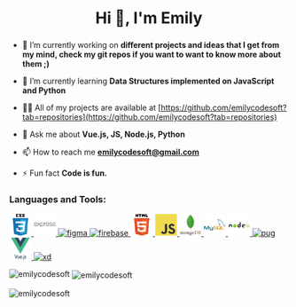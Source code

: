 <h1 align="center">Hi 👋, I'm Emily</h1>
<h3 align="center"></h3>

<!-- <p align="left"> <img src="https://komarev.com/ghpvc/?username=emilycodesoft&label=Profile%20views&color=0e75b6&style=flat" alt="emilycodesoft" /> </p> -->


- 🔭 I’m currently working on **different projects and ideas that I get from my mind, check my git repos if you want to want to know more about them ;)**

- 🌱 I’m currently learning **Data Structures implemented on JavaScript and Python**

<!--- 👯 I’m looking to collaborate on **web projects that involve**

- 🤝 I’m looking for help with ****-->

- 👨‍💻 All of my projects are available at [https://github.com/emilycodesoft?tab=repositories](https://github.com/emilycodesoft?tab=repositories)

- 💬 Ask me about **Vue.js, JS, Node.js, Python**

- 📫 How to reach me **emilycodesoft@gmail.com**

- ⚡ Fun fact **Code is fun.**


<h3 align="left">Languages and Tools:</h3>
<p align="left"> <a href="https://www.w3schools.com/css/" target="_blank"> <img src="https://raw.githubusercontent.com/devicons/devicon/master/icons/css3/css3-original-wordmark.svg" alt="css3" width="40" height="40"/> </a> <a href="https://expressjs.com" target="_blank"> <img src="https://raw.githubusercontent.com/devicons/devicon/master/icons/express/express-original-wordmark.svg" alt="express" width="40" height="40"/> </a> <a href="https://www.figma.com/" target="_blank"> <img src="https://www.vectorlogo.zone/logos/figma/figma-icon.svg" alt="figma" width="40" height="40"/> </a> <a href="https://firebase.google.com/" target="_blank"> <img src="https://www.vectorlogo.zone/logos/firebase/firebase-icon.svg" alt="firebase" width="40" height="40"/> </a> <a href="https://www.w3.org/html/" target="_blank"> <img src="https://raw.githubusercontent.com/devicons/devicon/master/icons/html5/html5-original-wordmark.svg" alt="html5" width="40" height="40"/> </a> <a href="https://developer.mozilla.org/en-US/docs/Web/JavaScript" target="_blank"> <img src="https://raw.githubusercontent.com/devicons/devicon/master/icons/javascript/javascript-original.svg" alt="javascript" width="40" height="40"/> </a> <a href="https://www.mongodb.com/" target="_blank"> <img src="https://raw.githubusercontent.com/devicons/devicon/master/icons/mongodb/mongodb-original-wordmark.svg" alt="mongodb" width="40" height="40"/> </a> <a href="https://www.mysql.com/" target="_blank"> <img src="https://raw.githubusercontent.com/devicons/devicon/master/icons/mysql/mysql-original-wordmark.svg" alt="mysql" width="40" height="40"/> </a> <a href="https://nodejs.org" target="_blank"> <img src="https://raw.githubusercontent.com/devicons/devicon/master/icons/nodejs/nodejs-original-wordmark.svg" alt="nodejs" width="40" height="40"/> </a> <a href="https://pugjs.org" target="_blank"> <img src="https://cdn.worldvectorlogo.com/logos/pug.svg" alt="pug" width="40" height="40"/> </a> <a href="https://vuejs.org/" target="_blank"> <img src="https://raw.githubusercontent.com/devicons/devicon/master/icons/vuejs/vuejs-original-wordmark.svg" alt="vuejs" width="40" height="40"/> </a> <a href="https://www.adobe.com/products/xd.html" target="_blank"> <img src="https://cdn.worldvectorlogo.com/logos/adobe-xd.svg" alt="xd" width="40" height="40"/> </a> </p>

<p><img align="left" src="https://github-readme-stats.vercel.app/api/top-langs?username=emilycodesoft&show_icons=true&locale=en&layout=compact" alt="emilycodesoft" /></p>

<p>&nbsp;<img align="center" src="https://github-readme-stats.vercel.app/api?username=emilycodesoft&show_icons=true&locale=en" alt="emilycodesoft" /></p>

<p><img align="center" src="https://github-readme-streak-stats.herokuapp.com/?user=emilycodesoft&" alt="emilycodesoft" /></p>

